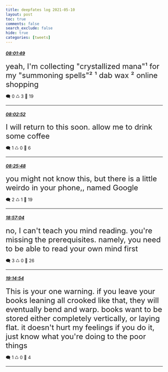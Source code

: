 ```yaml
---
title: deepfates log 2021-05-10
layout: post
toc: true
comments: false
search_exclude: false
hide: true
categories: [tweets]
---
```



#### <a href = "https://twitter.com/deepfates/status/1391755359359062016">*08:01:49*</a>

<font size="5">yeah, I'm collecting "crystallized mana"¹ for my "summoning spells"²  ¹ dab wax ² online shopping</font>



🗨️ 0 ♺ 3 🤍  19   

---
    
#### <a href = "https://twitter.com/deepfates/status/1391755621221994503">*08:02:52*</a>

<font size="5">I will return to this soon. allow me to drink some coffee</font>



🗨️ 1 ♺ 0 🤍  6   

---
    
#### <a href = "https://twitter.com/deepfates/status/1391761395092496391">*08:25:48*</a>

<font size="5">you might not know this, but there is a little weirdo in your phone,, named Google</font>



🗨️ 2 ♺ 1 🤍  19   

---
    
#### <a href = "https://twitter.com/deepfates/status/1391920258294816770">*18:57:04*</a>

<font size="5">no, I can't teach you mind reading. you're missing the prerequisites.  namely, you need to be able to read your own mind first</font>



🗨️ 3 ♺ 0 🤍  26   

---
    
#### <a href = "https://twitter.com/deepfates/status/1391924745826836480">*19:14:54*</a>

<font size="5">This is your one warning. if you leave your books leaning all crooked like that, they will eventually bend and warp. books want to be stored either completely vertically, or laying flat.   it doesn't hurt my feelings if you do it, just know what you're doing to the poor things</font>



🗨️ 1 ♺ 0 🤍  4   

---
    
            

